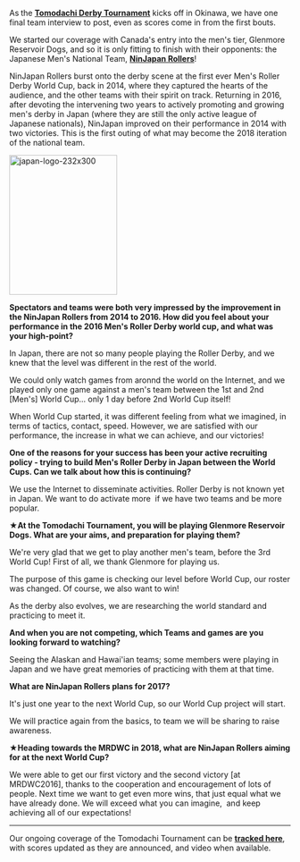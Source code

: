 <html><body><p>As<b> </b>the <strong><a href="https://www.facebook.com/events/1785628121710300/">Tomodachi Derby Tournament</a></strong> kicks off in Okinawa, we have one final team interview to post, even as scores come in from the first bouts.

We started our coverage with Canada's entry into the men's tier, Glenmore Reservoir Dogs, and so it is only fitting to finish with their opponents: the Japanese Men's National Team, <strong><a href="https://www.facebook.com/mrdj.web/">NinJapan Rollers</a></strong>!

NinJapan Rollers burst onto the derby scene at the first ever Men's Roller Derby World Cup, back in 2014, where they captured the hearts of the audience, and the other teams with their spirit on track. Returning in 2016, after devoting the intervening two years to actively promoting and growing men's derby in Japan (where they are still the only active league of Japanese nationals), NinJapan improved on their performance in 2014 with two victories. This is the first outing of what may become the 2018 iteration of the national team.

<img class=" size-full wp-image-14038 aligncenter" src="/2017/01/japan-logo-232x300.jpg" alt="japan-logo-232x300" width="193" height="250">

<b>Spectators and teams were both very impressed by the improvement in the NinJapan Rollers from 2014 to 2016. How did you feel about your performance in the 2016 Men's Roller Derby world cup, and what was your high-point?</b>

In Japan, there are not so many people playing the Roller Derby, and we knew that the level was different in the rest of the world.

We could only watch games from aronnd the world on the Internet, and we played only one game against a men's team between the 1st and 2nd [Men's] World Cup... only 1 day before 2nd World Cup itself!

When World Cup started, it was different feeling from what we imagined, in terms of tactics, contact, speed. However, we are satisfied with our performance, the increase in what we can achieve, and our victories!

<b>One of the reasons for your success has been your active recruiting policy - trying to build Men's Roller Derby in Japan between the World Cups. Can we talk about how this is continuing?</b>

We use the Internet to disseminate activities. Roller Derby is not known yet in Japan. We want to do activate more  if we have two teams and be more popular.

★<b>At the Tomodachi Tournament, you will be playing Glenmore Reservoir Dogs. What are your aims, and preparation for playing them?</b>

We're very glad that we get to play another men's team, before the 3rd World Cup! First of all, we thank Glenmore for playing us.

The purpose of this game is checking our level before World Cup, our roster was changed. Of course, we also want to win!

As the derby also evolves, we are researching the world standard and practicing to meet it.

<b>And when you are not competing, which Teams and games are you looking forward to watching?</b>

Seeing the Alaskan and Hawai'ian teams; some members were playing in Japan and we have great memories of practicing with them at that time.

<b>What are NinJapan Rollers plans for 2017?</b>

It's just one year to the next World Cup, so our World Cup project will start.

We will practice again from the basics, to team we will be sharing to raise awareness.

★<b>Heading towards the MRDWC in 2018, what are NinJapan Rollers aiming for at the next World Cup?</b>

We were able to get our first victory and the second victory [at MRDWC2016], thanks to the cooperation and encouragement of lots of people. Next time we want to get even more wins, that just equal what we have already done. We will exceed what you can imagine,  and keep achieving all of our expectations!

</p><hr>

Our ongoing coverage of the Tomodachi Tournament can be <strong><a href="http://aoanla.pythonanywhere.com/tomodachi2017.html">tracked here</a></strong>, with scores updated as they are announced, and video when available.</body></html>
